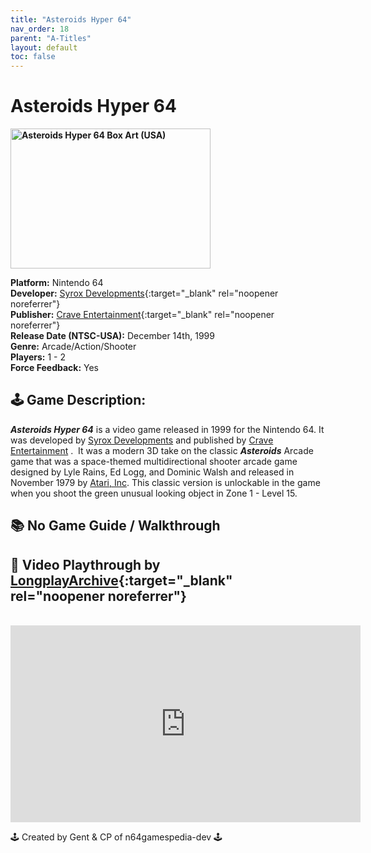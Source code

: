 ```yaml
---
title: "Asteroids Hyper 64"
nav_order: 18
parent: "A-Titles"
layout: default
toc: false
---
```


# Asteroids Hyper 64

<b>
<img src="https://raw.githubusercontent.com/TheGent/n64gamespedia/main/media/usa/Asteroids-Hyper-64-(USA).png" alt="Asteroids Hyper 64 Box Art (USA)" style="object-fit:cover;width:320px;height:224px"/>
</b>

**Platform:** Nintendo 64  
**Developer:** [Syrox Developments](https://en.wikipedia.org/wiki/Climax_Group){:target="_blank" rel="noopener noreferrer"}  
**Publisher:** [Crave Entertainment](https://en.wikipedia.org/wiki/Crave_Entertainment){:target="_blank" rel="noopener noreferrer"}  
**Release Date (NTSC-USA):** December 14th, 1999  
**Genre:** Arcade/Action/Shooter  
**Players:** 1 - 2  
**Force Feedback:** Yes  

## 🕹️ Game Description:

<em><strong>Asteroids Hyper 64</strong></em> is a video game released in 1999 for the Nintendo 64. It was developed by <a href="https://en.wikipedia.org/wiki/Climax_Group" target="_blank" rel="noreferrer noopener">Syrox Developments</a> and published by <a href="https://en.wikipedia.org/wiki/Crave_Entertainment" target="_blank" rel="noreferrer noopener">Crave Entertainment</a> . &nbsp;It was a modern 3D take on the classic <em><strong>Asteroids</strong></em> Arcade game that was a space-themed multidirectional shooter arcade game designed by Lyle Rains, Ed Logg, and Dominic Walsh and released in November 1979 by <a href="https://en.wikipedia.org/wiki/Atari,_Inc." target="_blank" rel="noreferrer noopener">Atari, Inc</a>. This classic version is unlockable in the game when you shoot the green unusual looking object in Zone 1 - Level 15.

## 📚 <strong>No Game Guide / Walkthrough</strong>

## 🎥 Video Playthrough by [LongplayArchive](https://www.youtube.com/channel/UCM8XzXipyTsylZ_WsGKmdKQ){:target="_blank" rel="noopener noreferrer"}  
<br />
<iframe width="560" height="315" src="https://www.youtube.com/embed/okkmYgppEv8" title="Asteroids Hyper 64 – Full Playthrough by LongplayArchive" frameborder="0" allowfullscreen></iframe>

🕹️ Created by Gent & CP of n64gamespedia-dev 🕹️

<!-- Vault Format: n64gamespedia-dev -->
<!-- Protocol Source: _vault-specs/format-protocol.md -->
